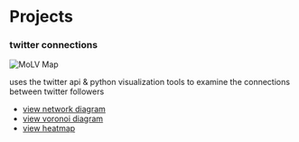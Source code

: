 # Projects

### twitter connections

![MoLV Map](/images/hitchcock_birds.png)

uses the twitter api & python visualization tools to examine the
connections between twitter followers

* [view network diagram][1]
* [view voronoi diagram][2]
* [view heatmap][3]

[1]: /Aphorikles/network.html
[2]: /Aphorikles/voronoi.html
[3]: /Aphorikles/heatmap.html
